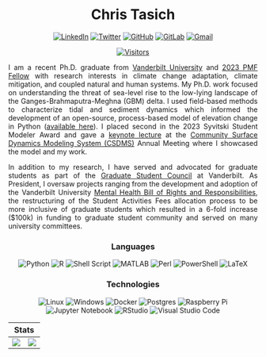 <div id="header" align="center">

# Chris Tasich

[![LinkedIn](https://img.shields.io/badge/linkedin-%230077B5.svg?style=for-the-badge&logo=linkedin&logoColor=white&link=https://www.linkedin.com/in/christasich/)](https://www.linkedin.com/in/christasich/)
[![Twitter](https://img.shields.io/badge/Twitter-%231DA1F2.svg?style=for-the-badge&logo=Twitter&logoColor=white&link=https://twitter.com/ctasich)](https://twitter.com/ctasich)
[![GitHub](https://img.shields.io/badge/github-%23121011.svg?style=for-the-badge&logo=github&logoColor=white)](https://github.com/christasich)
[![GitLab](https://img.shields.io/badge/gitlab-%23181717.svg?style=for-the-badge&logo=gitlab&logoColor=white)](https://gitlab.jgilligan.org/chris)
[![Gmail](https://img.shields.io/badge/Gmail-D14836?style=for-the-badge&logo=gmail&logoColor=white&link=mailto:chris.tasich@gmail.com)](mailto:chris.tasich@gmail.com)

<!-- ![visitors](https://komarev.com/ghpvc/?username=christasich&style=for-the-badge) -->
[![Visitors](https://api.visitorbadge.io/api/visitors?path=christasich.christasich&countColor=%233485c2)](https://visitorbadge.io/status?path=christasich.christasich)

<div align="justify">

I am a recent Ph.D. graduate from [Vanderbilt University](https://www.vanderbilt.edu/) and [2023 PMF Fellow](https://www.opm.gov/news/releases/2023/02/release-us-office-of-personnel-management-announces-finalists-for-class-of-2023-presidential-management-fellows/) with research interests in climate change adaptation, climate mitigation, and coupled natural and human systems. My Ph.D. work focused on understanding the threat of sea-level rise to the low-lying landscape of the Ganges-Brahmaputra-Meghna (GBM) delta. I used field-based methods to characterize tidal and sediment dynamics which informed the development of an open-source, process-based model of elevation change in Python ([available here](https://github.com/christasich/tidal_flat/tree/main)). I placed second in the 2023 Syvitski Student Modeler Award and gave a [keynote lecture](https://www.youtube.com/watch?v=47erIE2cYwo) at the [Community Surface Dynamics Modeling System (CSDMS)](https://csdms.colorado.edu/wiki/Main_Page) Annual Meeting where I showcased the model and my work.

In addition to my research, I have served and advocated for graduate students as part of the [Graduate Student Council](https://studentorg.vanderbilt.edu/gsc/) at Vanderbilt. As President, I oversaw projects ranging from the development and adoption of the Vanderbilt University [Mental Health Bill of Rights and Responsibilities](https://gradschool.vanderbilt.edu/students/current/mhborr.php), the restructuring of the Student Activities Fees allocation process to be more inclusive of graduate students which resulted in a 6-fold increase ($100k) in funding to graduate student community and served on many university committees.

</div>

### Languages

![Python](https://img.shields.io/badge/python-3670A0?style=for-the-badge&logo=python&logoColor=ffdd54)
![R](https://img.shields.io/badge/r-%23276DC3.svg?style=for-the-badge&logo=r&logoColor=white)
![Shell Script](https://img.shields.io/badge/shell_script-%23121011.svg?style=for-the-badge&logo=gnu-bash&logoColor=white)
![MATLAB](https://img.shields.io/badge/MATLAB-0169a5?style=for-the-badge&logo=MATLAB&logoColor=white)
![Perl](https://img.shields.io/badge/perl-%2339457E.svg?style=for-the-badge&logo=perl&logoColor=white)
![PowerShell](https://img.shields.io/badge/PowerShell-%235391FE.svg?style=for-the-badge&logo=powershell&logoColor=white)
![LaTeX](https://img.shields.io/badge/latex-%23008080.svg?style=for-the-badge&logo=latex&logoColor=white)

### Technologies

![Linux](https://img.shields.io/badge/Linux-FCC624?style=for-the-badge&logo=linux&logoColor=black)
![Windows](https://img.shields.io/badge/Windows-0078D6?style=for-the-badge&logo=windows&logoColor=white)
![Docker](https://img.shields.io/badge/docker-%230db7ed.svg?style=for-the-badge&logo=docker&logoColor=white)
![Postgres](https://img.shields.io/badge/postgres-%23316192.svg?style=for-the-badge&logo=postgresql&logoColor=white)
![Raspberry Pi](https://img.shields.io/badge/-RaspberryPi-C51A4A?style=for-the-badge&logo=Raspberry-Pi)
![Jupyter Notebook](https://img.shields.io/badge/jupyter-%23FA0F00.svg?style=for-the-badge&logo=jupyter&logoColor=white)
![RStudio](https://img.shields.io/badge/RStudio-4285F4?style=for-the-badge&logo=rstudio&logoColor=white)
![Visual Studio Code](https://img.shields.io/badge/Visual%20Studio%20Code-0078d7.svg?style=for-the-badge&logo=visual-studio-code&logoColor=white)

<table>
  <thead>
  <tr>
    <th colspan="2">Stats</th>
  </tr>
  </thead>
  <tbody>
    <td><img align=center valign=top src="https://christasich.vercel.app/api?username=christasich&show_icons=true&theme=transparent&hide_border=true&hide_title=true&count_private=true"/></td>
    <td><img align=center valign=top src="https://christasich.vercel.app/api/top-langs?username=christasich&theme=transparent&hide_border=true&layout=compact&hide=tex&exclude_repo=bng_arsenic,tidal_flat_0d,github-readme-stats&hide_title=true"/></td>
  </tr>
  </tbody>
</table>
